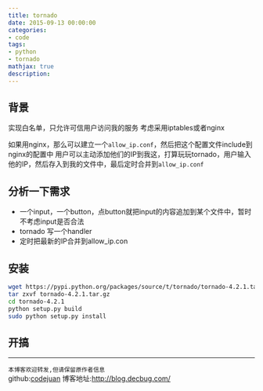 ```yaml
---
title: tornado 
date: 2015-09-13 00:00:00
categories:
- code
tags: 
- python
- tornado
mathjax: true
description: 
---
```


## 背景
实现白名单，只允许可信用户访问我的服务
考虑采用iptables或者nginx

如果用nginx，那么可以建立一个`allow_ip.conf`，然后把这个配置文件include到nginx的配置中
用户可以主动添加他们的IP到我这，打算玩玩tornado，用户输入他的IP，然后存入到我的文件中，最后定时合并到`allow_ip.conf`

<!--more-->

## 分析一下需求
- 一个input，一个button，点button就把input的内容追加到某个文件中，暂时不考虑input是否合法
- tornado 写一个handler
- 定时把最新的IP合并到allow_ip.con

## 安装
```sh
wget https://pypi.python.org/packages/source/t/tornado/tornado-4.2.1.tar.gz
tar zxvf tornado-4.2.1.tar.gz
cd tornado-4.2.1
python setup.py build
sudo python setup.py install
```

## 开搞



----------------------------

`本博客欢迎转发,但请保留原作者信息`                                                                                                                                                                          
github:[codejuan](https://github.com/CodeJuan)
博客地址:http://blog.decbug.com/


